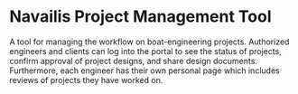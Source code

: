 # Navailis Project Management Tool
A tool for managing the workflow on boat-engineering projects. Authorized engineers and clients can log into the portal to see the status of projects, confirm approval of project designs, and share design documents. Furthermore, each engineer has their own personal page which includes reviews of projects they have worked on.
